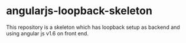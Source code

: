 # angularjs-loopback-skeleton
This repository is a skeleton which has loopback setup as backend and using angular js v1.6 on front end.
